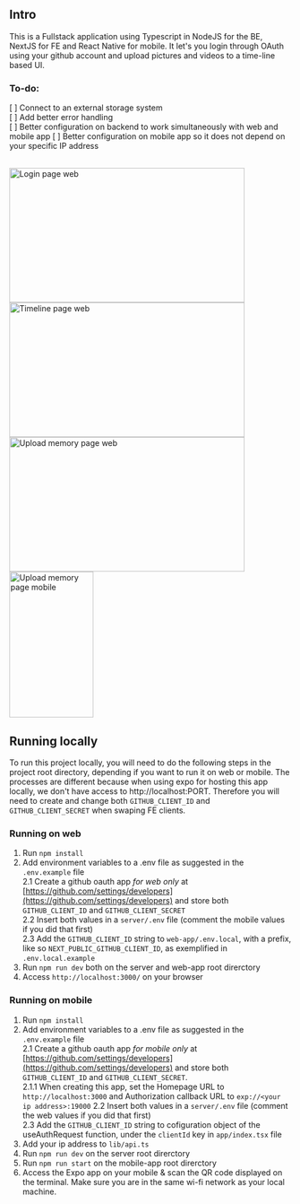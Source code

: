 ## Intro

This is a Fullstack application using Typescript in NodeJS for the BE, NextJS for FE and React Native for mobile. It let's you login through OAuth using your github account and upload pictures and videos to a time-line based UI.

### To-do:
[ ] Connect to an external storage system  
[ ] Add better error handling  
[ ] Better configuration on backend to work simultaneously with web and mobile app
[ ] Better configuration on mobile app so it does not depend on your specific IP address

<br />
<img src="https://i.ibb.co/4PjT4MC/logged-out.jpg" alt="Login page web" width="420" height="240"/>
<img src="https://i.ibb.co/ry5WGGJ/timeline.jpg" alt="Timeline page web" width="420" height="240"/>
<img src="https://i.ibb.co/dt8zp4x/new-memory.jpg" alt="Upload memory page web" width="420" height="240"/>
<img src="https://i.ibb.co/KbZPWW1/Whats-App-Image-2023-09-14-at-11-36-47.jpg" alt="Upload memory page mobile" width="150" height="260"/>
<br />

## Running locally

To run this project locally, you will need to do the following steps in the project root directory, depending if you want to run it on web or mobile. The processes are different because when using expo for hosting this app locally, we don't have access to http://localhost:PORT. Therefore you will need to create and change both `GITHUB_CLIENT_ID` and `GITHUB_CLIENT_SECRET` when swaping FE clients.

### Running on web

1. Run `npm install`
2. Add environment variables to a .env file as suggested in the `.env.example` file  
2.1 Create a github oauth app *for web only* at [https://github.com/settings/developers](https://github.com/settings/developers) and store both `GITHUB_CLIENT_ID` and `GITHUB_CLIENT_SECRET`  
2.2 Insert both values in a `server/.env` file (comment the mobile values if you did that first)  
2.3 Add the `GITHUB_CLIENT_ID` string to `web-app/.env.local`, with a prefix, like so `NEXT_PUBLIC_GITHUB_CLIENT_ID`, as exemplified in `.env.local.example`
3. Run `npm run dev` both on the server and web-app root direrctory  
4. Access `http://localhost:3000/` on your browser

### Running on mobile

1. Run `npm install`
2. Add environment variables to a .env file as suggested in the `.env.example` file  
2.1 Create a github oauth app *for mobile only* at [https://github.com/settings/developers](https://github.com/settings/developers) and store both `GITHUB_CLIENT_ID` and `GITHUB_CLIENT_SECRET`.  
2.1.1 When creating this app, set the Homepage URL to `http://localhost:3000` and Authorization callback URL to `exp://<your ip address>:19000`
2.2 Insert both values in a `server/.env` file (comment the web values if you did that first)  
2.3 Add the `GITHUB_CLIENT_ID` string to cofiguration object of the useAuthRequest function, under the `clientId` key in `app/index.tsx` file
3. Add your ip address to `lib/api.ts`
4. Run `npm run dev` on the server root direrctory 
5. Run `npm run start` on the mobile-app root direrctory 
6. Access the Expo app on your mobile & scan the QR code displayed on the terminal. Make sure you are in the same wi-fi network as your local machine.